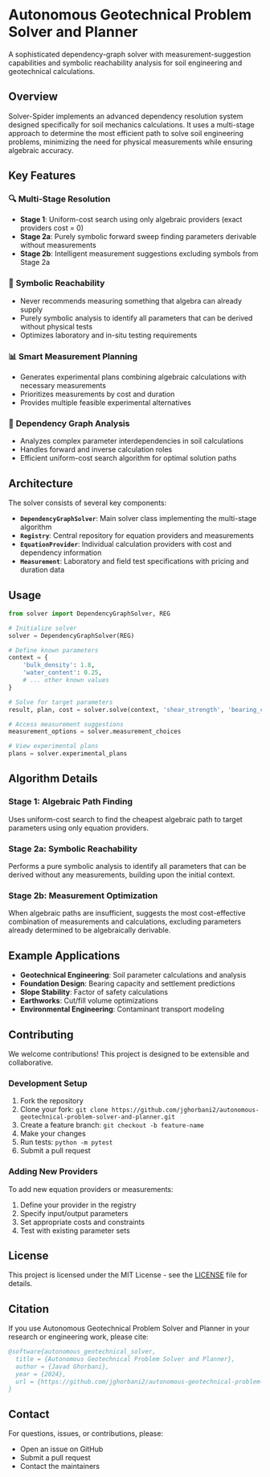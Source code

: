 # Autonomous Geotechnical Problem Solver and Planner

A sophisticated dependency-graph solver with measurement-suggestion capabilities and symbolic reachability analysis for soil engineering and geotechnical calculations.

## Overview

Solver-Spider implements an advanced dependency resolution system designed specifically for soil mechanics calculations. It uses a multi-stage approach to determine the most efficient path to solve soil engineering problems, minimizing the need for physical measurements while ensuring algebraic accuracy.

## Key Features

### 🔍 **Multi-Stage Resolution**
- **Stage 1**: Uniform-cost search using only algebraic providers (exact providers cost = 0)
- **Stage 2a**: Purely symbolic forward sweep finding parameters derivable without measurements
- **Stage 2b**: Intelligent measurement suggestions excluding symbols from Stage 2a

### 🎯 **Symbolic Reachability**
- Never recommends measuring something that algebra can already supply
- Purely symbolic analysis to identify all parameters that can be derived without physical tests
- Optimizes laboratory and in-situ testing requirements

### 📊 **Smart Measurement Planning**
- Generates experimental plans combining algebraic calculations with necessary measurements
- Prioritizes measurements by cost and duration
- Provides multiple feasible experimental alternatives

### 🧮 **Dependency Graph Analysis**
- Analyzes complex parameter interdependencies in soil calculations
- Handles forward and inverse calculation roles
- Efficient uniform-cost search algorithm for optimal solution paths

## Architecture

The solver consists of several key components:

- **`DependencyGraphSolver`**: Main solver class implementing the multi-stage algorithm
- **`Registry`**: Central repository for equation providers and measurements
- **`EquationProvider`**: Individual calculation providers with cost and dependency information
- **`Measurement`**: Laboratory and field test specifications with pricing and duration data

## Usage

```python
from solver import DependencyGraphSolver, REG

# Initialize solver
solver = DependencyGraphSolver(REG)

# Define known parameters
context = {
    'bulk_density': 1.8,
    'water_content': 0.25,
    # ... other known values
}

# Solve for target parameters
result, plan, cost = solver.solve(context, 'shear_strength', 'bearing_capacity')

# Access measurement suggestions
measurement_options = solver.measurement_choices

# View experimental plans
plans = solver.experimental_plans
```

## Algorithm Details

### Stage 1: Algebraic Path Finding
Uses uniform-cost search to find the cheapest algebraic path to target parameters using only equation providers.

### Stage 2a: Symbolic Reachability
Performs a pure symbolic analysis to identify all parameters that can be derived without any measurements, building upon the initial context.

### Stage 2b: Measurement Optimization
When algebraic paths are insufficient, suggests the most cost-effective combination of measurements and calculations, excluding parameters already determined to be algebraically derivable.

## Example Applications

- **Geotechnical Engineering**: Soil parameter calculations and analysis
- **Foundation Design**: Bearing capacity and settlement predictions
- **Slope Stability**: Factor of safety calculations
- **Earthworks**: Cut/fill volume optimizations
- **Environmental Engineering**: Contaminant transport modeling

## Contributing

We welcome contributions! This project is designed to be extensible and collaborative.

### Development Setup

1. Fork the repository
2. Clone your fork: `git clone https://github.com/jghorbani2/autonomous-geotechnical-problem-solver-and-planner.git`
3. Create a feature branch: `git checkout -b feature-name`
4. Make your changes
5. Run tests: `python -m pytest`
6. Submit a pull request

### Adding New Providers

To add new equation providers or measurements:

1. Define your provider in the registry
2. Specify input/output parameters
3. Set appropriate costs and constraints
4. Test with existing parameter sets

## License

This project is licensed under the MIT License - see the [LICENSE](LICENSE) file for details.

## Citation

If you use Autonomous Geotechnical Problem Solver and Planner in your research or engineering work, please cite:

```bibtex
@software{autonomous_geotechnical_solver,
  title = {Autonomous Geotechnical Problem Solver and Planner},
  author = {Javad Ghorbani},
  year = {2024},
  url = {https://github.com/jghorbani2/autonomous-geotechnical-problem-solver-and-planner}
}
```

## Contact

For questions, issues, or contributions, please:

- Open an issue on GitHub
- Submit a pull request
- Contact the maintainers

